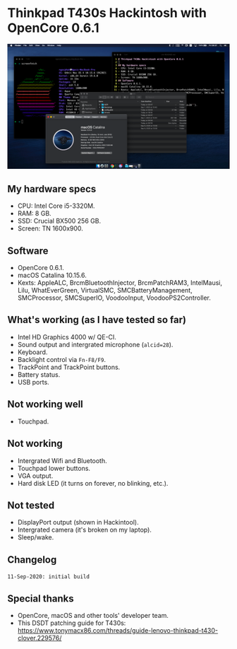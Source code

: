 # Thinkpad T430s Hackintosh with OpenCore 0.6.1
![](./Resources/cover.png)
## My hardware specs
- CPU: Intel Core i5-3320M.
- RAM: 8 GB.
- SSD: Crucial BX500 256 GB.
- Screen: TN 1600x900.
## Software
- OpenCore 0.6.1.
- macOS Catalina 10.15.6.
- Kexts: AppleALC, BrcmBluetoothInjector, BrcmPatchRAM3, IntelMausi, Lilu, WhatEverGreen, VirtualSMC, SMCBatteryManagement, SMCProcessor, SMCSuperIO, VoodooInput, VoodooPS2Controller. 
## What's working (as I have tested so far)
- Intel HD Graphics 4000 w/ QE-CI.
- Sound output and intergrated microphone (``alcid=28``).
- Keyboard.
- Backlight control via ``Fn-F8/F9``.
- TrackPoint and TrackPoint buttons.
- Battery status.
- USB ports.
## Not working well
- Touchpad.
## Not working
- Intergrated Wifi and Bluetooth.
- Touchpad lower buttons.
- VGA output.
- Hard disk LED (it turns on forever, no blinking, etc.).
## Not tested
- DisplayPort output (shown in Hackintool).
- Intergrated camera (it's broken on my laptop).
- Sleep/wake.
## Changelog
```
11-Sep-2020: initial build
```
## Special thanks
- OpenCore, macOS and other tools' developer team.
- This DSDT patching guide for T430s: https://www.tonymacx86.com/threads/guide-lenovo-thinkpad-t430-clover.229576/

